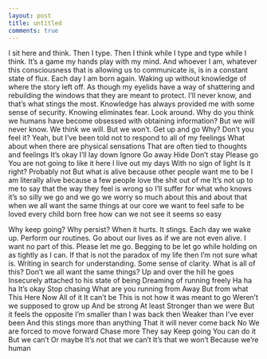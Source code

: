 ```yaml
---
layout: post
title: untitled
comments: true
---
```


I sit here and think. Then I type. Then I think while I type and type while I think. It’s a game my hands play with my mind. And whoever I am, whatever this consciousness that is allowing us to communicate is, is in a constant state of flux. Each day I am born again. Waking up without knowledge of where the story left off. As though my eyelids have a way of shattering and rebuilding the windows that they are meant to protect. I’ll never know, and that’s what stings the most. Knowledge has always provided me with some sense of security. Knowing eliminates fear. Look around. Why do you think we humans have become obsessed with obtaining information? But we will never know. We think we will. But we won’t. 
Get up and go
Why?
Don’t you feel it? 
Yeah, but I’ve been told not to respond to all of my feelings
What about when there are physical sensations
That are often tied to thoughts and feelings
It’s okay
I’ll lay down
Ignore
Go away
Hide
Don’t stay
Please go
You are not going to like it here
I live out my days
With no sign of light
Is it right?
Probably not
But what is
alive because other people want me to be
I am literally alive because a few people love the shit out of me
It’s not up to me to say that the way they feel is wrong
so I’ll suffer
for what
who knows
it’s so silly
we go and we go
we worry so much
about this and about that
when we all want the same things
at our core
we want to feel safe
to be loved
every child born free
how can we not see
it seems so easy


Why keep going? Why persist? When it hurts. It stings. Each day we wake up. Perform our routines. Go about our lives as if we are not even alive. I want no part of this. Please let me go. Begging to be let go while holding on as tightly as I can. If that is not the paradox of my life then I’m not sure what is. Writing in search for understanding. Some sense of clarity. 
What is all of this? Don’t we all want the same things?
Up and over the hill he goes
Insecurely attached to his state of being
Dreaming of running freely
Ha ha ha
It’s okay
Stop chasing
What are you running from
Away
But from what
This
Here
Now
All of it
It can’t be
This is not how it was meant to go
Weren’t we supposed to grow up
And be strong
At least
Stronger than we were
But it feels the opposite
I’m smaller than I was back then
Weaker than I’ve ever been
And this stings more than anything
That it will never come back
No
We are forced to move forward
Chase more
They say
Keep going
You can do it
But we can’t
Or maybe
It’s not that we can’t
It’s that we won’t
Because we’re human
